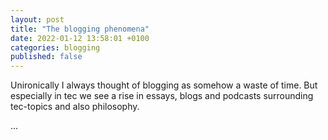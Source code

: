 ```yaml
---
layout: post
title: "The blogging phenomena"
date: 2022-01-12 13:58:01 +0100
categories: blogging
published: false
---
```


Unironically I always thought of blogging as somehow a waste of time. But especially in tec we see a rise in
essays, blogs and podcasts surrounding tec-topics and also philosophy.

...

[jekyll-talk]: https://talk.jekyllrb.com/
